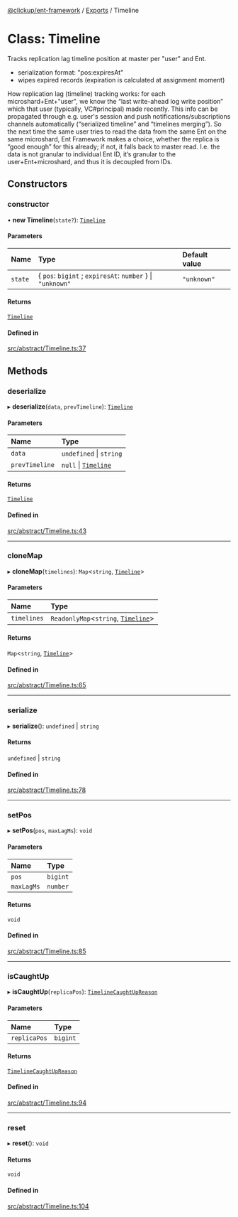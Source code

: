 [@clickup/ent-framework](../README.md) / [Exports](../modules.md) / Timeline

# Class: Timeline

Tracks replication lag timeline position at master per "user" and Ent.
- serialization format: "pos:expiresAt"
- wipes expired records (expiration is calculated at assignment moment)

How replication lag (timeline) tracking works: for each
microshard+Ent+"user", we know the “last write-ahead log write position”
which that user (typically, VC#principal) made recently. This info can be
propagated through e.g. user's session and push notifications/subscriptions
channels automatically (“serialized timeline” and “timelines merging”). So
the next time the same user tries to read the data from the same Ent on the
same microshard, Ent Framework makes a choice, whether the replica is “good
enough” for this already; if not, it falls back to master read. I.e. the data
is not granular to individual Ent ID, it’s granular to the
user+Ent+microshard, and thus it is decoupled from IDs.

## Constructors

### constructor

• **new Timeline**(`state?`): [`Timeline`](Timeline.md)

#### Parameters

| Name | Type | Default value |
| :------ | :------ | :------ |
| `state` | \{ `pos`: `bigint` ; `expiresAt`: `number`  } \| ``"unknown"`` | `"unknown"` |

#### Returns

[`Timeline`](Timeline.md)

#### Defined in

[src/abstract/Timeline.ts:37](https://github.com/clickup/ent-framework/blob/master/src/abstract/Timeline.ts#L37)

## Methods

### deserialize

▸ **deserialize**(`data`, `prevTimeline`): [`Timeline`](Timeline.md)

#### Parameters

| Name | Type |
| :------ | :------ |
| `data` | `undefined` \| `string` |
| `prevTimeline` | ``null`` \| [`Timeline`](Timeline.md) |

#### Returns

[`Timeline`](Timeline.md)

#### Defined in

[src/abstract/Timeline.ts:43](https://github.com/clickup/ent-framework/blob/master/src/abstract/Timeline.ts#L43)

___

### cloneMap

▸ **cloneMap**(`timelines`): `Map`\<`string`, [`Timeline`](Timeline.md)\>

#### Parameters

| Name | Type |
| :------ | :------ |
| `timelines` | `ReadonlyMap`\<`string`, [`Timeline`](Timeline.md)\> |

#### Returns

`Map`\<`string`, [`Timeline`](Timeline.md)\>

#### Defined in

[src/abstract/Timeline.ts:65](https://github.com/clickup/ent-framework/blob/master/src/abstract/Timeline.ts#L65)

___

### serialize

▸ **serialize**(): `undefined` \| `string`

#### Returns

`undefined` \| `string`

#### Defined in

[src/abstract/Timeline.ts:78](https://github.com/clickup/ent-framework/blob/master/src/abstract/Timeline.ts#L78)

___

### setPos

▸ **setPos**(`pos`, `maxLagMs`): `void`

#### Parameters

| Name | Type |
| :------ | :------ |
| `pos` | `bigint` |
| `maxLagMs` | `number` |

#### Returns

`void`

#### Defined in

[src/abstract/Timeline.ts:85](https://github.com/clickup/ent-framework/blob/master/src/abstract/Timeline.ts#L85)

___

### isCaughtUp

▸ **isCaughtUp**(`replicaPos`): [`TimelineCaughtUpReason`](../modules.md#timelinecaughtupreason)

#### Parameters

| Name | Type |
| :------ | :------ |
| `replicaPos` | `bigint` |

#### Returns

[`TimelineCaughtUpReason`](../modules.md#timelinecaughtupreason)

#### Defined in

[src/abstract/Timeline.ts:94](https://github.com/clickup/ent-framework/blob/master/src/abstract/Timeline.ts#L94)

___

### reset

▸ **reset**(): `void`

#### Returns

`void`

#### Defined in

[src/abstract/Timeline.ts:104](https://github.com/clickup/ent-framework/blob/master/src/abstract/Timeline.ts#L104)
